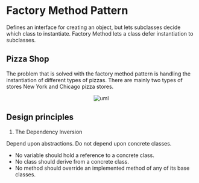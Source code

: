# Factory Method Pattern

Defines an interface for creating an object, but lets subclasses decide which class to instantiate. Factory Method lets a class defer instantiation to subclasses.

## Pizza Shop

The problem that is solved with the factory method pattern is handling the instantiation of different types of pizzas. There are mainly two types of stores New York and Chicago pizza stores.

<div align="center">
    <img src="https://user-images.githubusercontent.com/56651041/218298531-c6c0bf65-b5f0-4632-b31a-02086bb4bb29.png" alt="uml">
</div>

## Design principles

1. The Dependency Inversion  

Depend upon abstractions. Do not depend upon concrete classes.
- No variable should hold a reference to a concrete class.
- No class should derive from a concrete class.
- No method should override an implemented method of any of its base classes.

